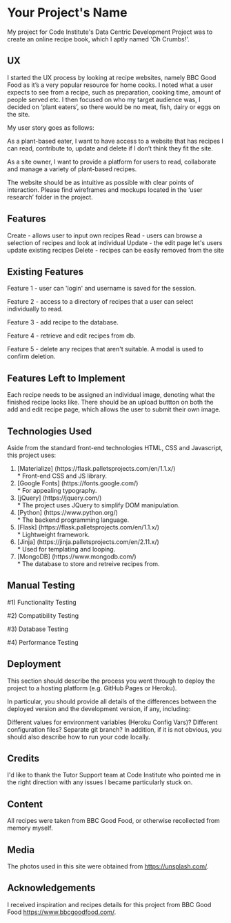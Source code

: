 # Your Project's Name
My project for Code Institute's Data Centric Development Project was to create an online recipe book, which I aptly named 'Oh Crumbs!'.

## UX
I started the UX process by looking at recipe websites, namely BBC Good Food as it’s a very popular resource for home cooks. I noted what a user expects to see from a recipe, such as preparation, cooking time, amount of people served etc. I then focused on who my target audience was, I decided on ‘plant eaters’, so there would be no meat, fish, dairy or eggs on the site.

My user story goes as follows:

As a plant-based eater, I want to have access to a website that has recipes I can read, contribute to, update and delete if I don’t think they fit the site.

As a site owner, I want to provide a platform for users to read, collaborate and manage a variety of plant-based recipes.

The website should be as intuitive as possible with clear points of interaction. Please find wireframes and mockups located in the ‘user research’ folder in the project.

## Features
Create - allows user to input own recipes
Read - users can browse a selection of recipes and look at individual
Update - the edit page let's users update existing recipes
Delete - recipes can be easily removed from the site

## Existing Features
Feature 1 - user can 'login' and username is saved for the session.

Feature 2 - access to a directory of recipes that a user can select individually to read.

Feature 3 - add recipe to the database.

Feature 4 - retrieve and edit recipes from db.

Feature 5 - delete any recipes that aren't suitable. A modal is used to confirm deletion.

## Features Left to Implement

Each recipe needs to be assigned an individual image, denoting what the finished recipe looks like. There should be an upload buttton on both the add and edit recipe page, which allows the user to submit their own image.

## Technologies Used
Aside from the standard front-end technologies HTML, CSS and Javascript, this project uses:
<ol>
<li>[Materialize] (https://flask.palletsprojects.com/en/1.1.x/)</li>
* Front-end CSS and JS library.
<li>[Google Fonts] (https://fonts.google.com/)</li>
* For appealing typography.
<li>[jQuery] (https://jquery.com/)</li>
 * The project uses JQuery to simplify DOM manipulation.
<li>[Python] (https://www.python.org/)</li>
* The backend programming language.
<li>[Flask] (https://flask.palletsprojects.com/en/1.1.x/)</li>
* Lightweight framework.
<li>[Jinja] (https://jinja.palletsprojects.com/en/2.11.x/)</li>
* Used for templating and looping.
<li>[MongoDB] (https://www.mongodb.com/)</li>
* The database to store and retreive recipes from.
</ol>

## Manual Testing

#1) Functionality Testing

#2) Compatibility Testing

#3) Database Testing

#4) Performance Testing


## Deployment
This section should describe the process you went through to deploy the project to a hosting platform (e.g. GitHub Pages or Heroku).

In particular, you should provide all details of the differences between the deployed version and the development version, if any, including:

Different values for environment variables (Heroku Config Vars)?
Different configuration files?
Separate git branch?
In addition, if it is not obvious, you should also describe how to run your code locally.

## Credits
I'd like to thank the Tutor Support team at Code Institute who pointed me in the right direction with any issues I became particularly stuck on.

## Content
All recipes were taken from BBC Good Food, or otherwise recollected from memory myself.

## Media
The photos used in this site were obtained from https://unsplash.com/.

## Acknowledgements
I received inspiration and recipes details for this project from BBC Good Food https://www.bbcgoodfood.com/.